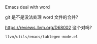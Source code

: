 Emacs deal with word

git 是不是没法处理 word 文件的合并?

https://reviews.llvm.org/D68002 这个对吗?

`llvm/utils/emacs/tablegen-mode.el`

